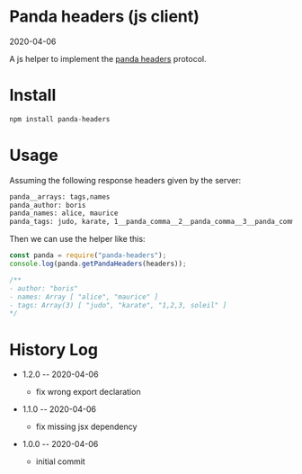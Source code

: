 Panda headers (js client)
===========
2020-04-06

A js helper to implement the [panda headers](https://github.com/lingtalfi/TheBar/blob/master/discussions/panda-headers-protocol.md) protocol.



Install
=======

```js
npm install panda-headers
```




Usage
===========

Assuming the following response headers given by the server:

```txt 
panda__arrays: tags,names
panda_author: boris
panda_names: alice, maurice
panda_tags: judo, karate, 1__panda_comma__2__panda_comma__3__panda_comma__ soleil 
```


Then we can use the helper like this:

```js
const panda = require("panda-headers");
console.log(panda.getPandaHeaders(headers));

/**
- author: "boris"​
- names: Array [ "alice", "maurice" ]
- tags: Array(3) [ "judo", "karate", "1,2,3, soleil" ]
*/


```




History Log
=============
    
- 1.2.0 -- 2020-04-06

    - fix wrong export declaration
    
- 1.1.0 -- 2020-04-06

    - fix missing jsx dependency
    
- 1.0.0 -- 2020-04-06

    - initial commit 